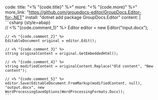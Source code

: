 code:
  title: "<% "{code.title}" %>"
  more: "<% "{code.more}" %>"
  more_link: "https://github.com/groupdocs-editor/GroupDocs.Editor-for-.NET"
  install: "dotnet add package GroupDocs.Editor"
  content: |
    ```csharp {style=abap}   
    // <% "{code.comment_1}" %>
    Editor editor = new Editor("input.docx");

    // <% "{code.comment_2}" %>
    EditableDocument original = editor.Edit();

    // <% "{code.comment_3}" %>
    string originalContent = original.GetEmbeddedHtml();
    
    // <% "{code.comment_4}" %>
    string modifiedContent = originalContent.Replace("Old content", "New content");
    
    // <% "{code.comment_5}" %>
    editor.Save(EditableDocument.FromMarkup(modifiedContent, null), "output.docx", new WordProcessingSaveOptions(WordProcessingFormats.Docx));
    ```